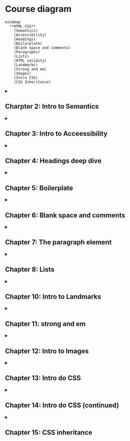 # Course diagram

```mermaid
mindmap
  **HTML-CSS**
    (Semantics)
    (Accessibility)
    (Headings)
    (Boilerplate)
    (Blank space and comments)
    (Paragraphs)
    (Lists)
    (HTML validity)
    (Landmarks)
    (Strong and em)
    (Images)
    (Intro CSS)
    (CSS Inheritance)
```

<details>
  
  <summary><h2>Charpter 2: Intro to Semantics</h2></summary>

### Intro to Semantics

<p style="text-align: justify">Escrever HTML semântico significa dar significado para os elementos que nós usamos. Isso permite você focar no propósito do elemente ao invés de sua aparência. Semântica foca em fornecer significado e propósito para os elementos que você usa.</p>

<br>

### Intro to Headings

<p style ="text-align: justify">O elemento cabeçalho h1 é usado para representa o tópico de mais alta importância em uma página web. Ao escrever código HTML, é importante focar na semântica ao invés da aparencia. HTML é feito para o conteúdo, enquanto que o CSS é usado para estilizar o conteúdo.</p>

</details>

<details>
  <summary><h2>Chapter 3: Intro to Acceessibility</h2></summary>

  ### Intro to Accessibility

  <p style ="text-align: justify">No contexto do HTML, acessibilidade se refere a fazer seu site usável por todo mundo. Quando você escrever seu código de acessibilidade, seu eu do futuro irá te agradecer. Nós estamos escrevendo websites que nós iremos usar daqui alguns anos. Nossa extensão de habilidades pode muito bem mudar em poucos anos.</p>

<br>

### Headings and Accesibility

<p style ="text-align: justify">Leitor de tela é um software que tem comandos para rapidamente pular entre cabeçalhos ou regiões referenciais específicas. Isso faz com que seja essencial ter cabeçalhos siginificativos. Isso ajuda ususários com tecnologias assistivas facilmente navegar e explorar sua página. Note que isso não é o único benefício de ter cabeçalhos siginicativos. Há muito mais benefícios no que diz respeito a SEO.</p>
  
</details>

<details>
  <summary><h2>Chapter 4: Headings deep dive</h2></summary>

  ### H1 e H2

  <p style ="text-align: justify">O elemento h2 é usado para definir títulos da principais seções de uma página web. O elemente h2 é uma subseção do elemento h1. É importante pensar nos elementos h1 e h2 como um rascunho de um livro. O h1 é o título da página e os elementos h2 são os capítulos. Nós estamos levando um tempo e focando nos pequenos detalhes porque é muito importante usar h1 e h2 baseado na hierarquia no documento ao invés do tamanho da fonte. Utilize somente um h1 por página, pois o h1 é o principal</p>

<br>

### H3, H4, H5 and H6

<p style ="text-align: justify">Nós já aprendemos sobre h1 e h2. Similarmente para como h2 se relaciona com h1: o elemento h3 é uma subseção de h2, h4 é uma subseção de 3, h5 é uma subseção de h4 e h6 é uma subseção de h5. É importante evitar pular níveis de cabeçalhos. Se você tem um h1, o cabeçalho a seguir deverá ser h2. Você não deve pular h2 e ir direto para h3. O mesmo se aplica aos outros cabeçalhos.</p>

<br>

### Headings and SEO

<p style ="text-align: justify">SEO (Search Engine Optimization) é a prática de aprimorar a qualidade de seu website de modo a adquirir mais visitantes advindos dos motores de busca. Cabeçalhos teem uma função importante em SE, pois você está comunicndo para o motor de busca o rascunho da página e o tópico mais importante.</p>
</details>

<details>
  <summary><h2>Chapter 5: Boilerplate</h2></summary>

  ### What is an attribute?

  <p style ="text-align: justify">Todo elemento html pode ter um ou mais pares de <code>chave="valor"</code> que permite você customizar ou configurar o comportamento do elemento. Os pares <code>chave="valor" são chamados de atributos.</code></p>
  
```html
<html lang ="pt-br">

</html>
```

<p style ="text-align: justify">O <code>lang</code> é chamado de chave e o <code>"pt-br"</code> é chamado de valor. As aspas são necessárias para diferenciar atributos de outros e não gerar problemas inesperados. Observe abaixo que o elemento <code>meta</code> possui 2 atributos: <code>name ="viewport" content ="width=device.width, initial-scale=1.0"</code></p>

```html
<meta name ="viewport" content ="width=device-width, initial-scale=1.0">
```

<br>

### The doctype

```html
<!DOCTYPE html>
```

<p>Especifica a versão do html que o navegador irá renderizar. Nesse caos, HTML 5</p>

<br>

### The html element

<p style ="text-align: justify">O elemento html é o elemento raiz de toda página html. A partir dele, todos os outros elementos são criados. Esse elemento possui dois elementos filho, <code>head</code> e <code>body</code>.</p>

<br>

### The head element

<p style ="text-align: justify">O elemento <code>head</code> contém informação e dados que serão processados pelo navegador e motores de busca. O conteúdo dentro dessa tag não é exibido na página, mas pode afetar o comportamento visual dela.</p>

<br>

### The body element

<p style ="text-align: justify">O elemento <code>body</code> contém todo o conteúdo da página. É aqui onde você escreve os cabeçalhos, parágrafos, adiciona imagens, vídeos e tudo o mais.</p>

<br>

### Meta charset

```html
<meta charset ="UTF-8"
```

<p style ="text-align: justify">A chave <code>charset</code> é a abreviação de <i>character set</i>(conjunto de caracteres). Ela refere a como exibir os diversos tipos de caracteres na tela pelo computador. O valor <code>UTF-8</code> possui suporte para muitos dos caracteres do mundo inteiro.</p>

<br>

### Meta viewport

```html
<meta name ="viewport" content ="width=device-width, initial-scale=1.0">
```

<p style ="text-align: justify">O viewport precisa ser utilizado por um website para que em uma tela móvel a exibição seja adequada ao tamanho da tela. Ele pede para o navegador representar a largura da página de acordo com o dispositivo atual.</p>

<br>

### The title element

```html
<title>MDN Web Docs</title>
```

<p style ="text-align: justify">O elemento <code>title</code> mostra o título de uma página web barra de abas de um navegador.</p>
  
</details>

<details>
  <summary><h2>Chapter 6: Blank space and comments</h2></summary>

  ### HTML Comments

```html
<!-- Comentário de linha única-->

<!-- Comenário
de múltiplas linhas -->
```

  <p style ="text-align: justify">Um comentário é um pedaço de texto escrito por um desenvolvedor para descrever o que está acontecendo no código, prover esclarecimento, uma nota para ele mesmo ou outras notas.</p>
  
  <br>

  ### Blank space and newlines

  <p style ="text-align: justify">Espaços em branco são tratados diferentemente no HTML do que você pode experar. Olhe abaixo:</p>

```html
<h1>Hello           world</h1>
```
**Resposta:**

<code>Hello world</code>

<p style ="text-align: justify">Você tem mais do que um espaço em branco, ele será renderizado como um espaço em branco pelo navegador. Este comportamento dá a você flexibilidade sobre como escrever seu código, especialmente conforme sua página vai ficando mais complexa..</p>

<br>

### New Lines

<p style ="text-align: justify">Caracteres de nova linha são representados por um único caractere de espaço em branco.</p>

```
<h1>Hello

World</h1>
```

**Resultado:**

<code>Hello World</code>

<br>

### What if a want a new line to render?

<p style ="text-align: justify">Em alguns caso, você quer um caractere de nova linha para renderizar na página. Nesse caso, você usa o elemento de quebra de linha <code>br</code>. Esse elemento produz uma nova linha e não possui tag de fechamento.</p>

<p style ="text-align: justify">O elemento <code>br</code> não é tão utilizado como você pode espear. Seu uso deveria ser limitado a lugares onde uma nova linha dentro da mesma sentência ou contexto. Você não deveria usar-ló para separar parágrafos. Também, o elemento <code>br</code> nunca deveria ser usado para criar separação entre elementos: 1. ele quebre a página em termos de acessibilidade e 2. você não pode facilmente modificar a separação entre dois elementos.</p>

<p style ="text-align: justify">O exemplo mais comum de uso é para representar endereços. Outro exemplo típico está em literatura (poemas), onde você precisa que um pedaço do texto vá em outra linha.</p>
  
</details>

<details>
  <summary><h2>Chapter 7: The paragraph element</h2></summary>


```html
<p>The xPhone is the best phone on the market.</p>
```

### The paragraph element

<p style ="text-align: justify">O elemento <code>p</code>é usado para representar um parágrafo de texto de uma página web. Alguns leitores de tela anunciam o elemento <code>p</code> como um parágrafo. Isso permite ao usuário escutar algumas poucas palavras do parágrafo e pular para o seguinte. Quando você escreve o texto dentro do parágrafo, você fala ao navegador o significado do elemento. Isso é chamado de HTML semântico.</p>

<br>

### Paragraphs and line breaks

<p style ="text-align: justify">O elemento <code>br</code> não deveria ser usado para separar parágrafos ou dois elementos. De fato, ele deveria ser usado somente para criar uma nova linha dentro da mesma sentência ou contexto.</p>

<br>

### Contents of a paragraph

<p style ="text-align: justify">Um elemento parágrafo irá conter majoritariamente texto. Por agora, é importante saber que você não pode aninhar um parágrafo dentro do outro.</p>
  
</details>

<details>
  <summary><h2>Chapter 8: Lists</h2></summary>

### The ol and ul elements

```html
<ol>

    <li>Heat the pasta.</li>

    <li>Pour the sauce on the cooked pasta.</li>

</ol>
```

### The ol (ordered list) element

<p style ="text-align: justify">O elemento <code>ol</code> (ordered list) representa uma lista de items onde os items foram intencionalmente ordenados. O elemento <code>li</code> representa o um item da lista. Então, o <code>ol</code> define que a lista é ordenada. Então, cada elemento <code>li</code> dentro representa um item dessa lista ordenada.</p>

<br>

```html
<ul>

    <li>Heat the pasta.</li>

    <li>Pour the sauce on the cooked pasta.</li>

</ul>
```


### The ul (unordered list) element

<p style="text-align: justify">Similar ao elmento <code>ol</code> nós temos agora o elemento <code>ul</code>. O elemento <code>ul</code> representa listas de items onde a ordem de items não importa.</p>

<br>

```html
<ol>

  <li>Introduction</li>

  <li>Hypothesis</li>

  <li>Theories</li>

    <ul>

      <li>Behavior theory</li>

      <li>Relational theory</li>

    </ul>
  
  <li>Conclusion</li>

</ol>
```

### Element nesting

<p style ="text-align: justify">É possíve também com listas, aninhar uma dentro da outra, criando listas dentro de listas. Vale tanto para listas ordenadas dentro de lista não ordenadas ou vice-versa, listas ordenads dentro de listas ordenadas e listas não ordenadas dentro de listas não ordenadas</p>

  
</details>

<details>
 <summary><h2>Chapter 10: Intro to Landmarks</h2></summary>
 
### Intro to Landmarks

<p style ="text-align: justify">Elementos referenciais teem o objetivo de dividir a página em várias áreas reconhecíveis. Um usuário pode usar leitores de tela para navegar com facilidade e motores de buscam podem melhor entender o conteúdo do seu website</p>

<br>

### The Main Element

<p style ="text-align: justify">O elemento <code>main</code> é utilizado para representar o conteúdo principal da página.</p>

<br>

### The header element

<p style ="text-align: justify">O elemento <code>header</code> representa o conteúdo usado para introduzir a página. Ele geralmente contém o cabeçalho, uma logo e elementos de navegação.</p>

<br>

### The footer element

 <p style ="text-align:justify">O elemento <code>footer</code> representa o rodapé da página. Ele contém os dados comumente utilizados no final da página, tais como: links, documentos relacionados, direitos de propriedade intelectual, informações de contato e endereço.</p>

 
</details>

<details>
  <summary><h2>Chapter 11: strong and em</h2></summary>

 ### The strong and b elements

 <p style ="text-align: justify">O elemento <code>strong</code> é utilizado para represenar conteúdo que forte relevância, seriedade ou urgência.</p>

<br>

### The b element

 <p style ="text-align: justify">O elemento <code>b</code> é utilizado para chamar a atenção de uma porção de texto relevante, sem tem muita importância além disso.</p>

<br>

### The em and i elements

 <p style ="text-align: justify">O elemento <code>em</code> é utilizado para dar ênfase em termos de tonalidade ao conteúdo.</p>

<br>

 <p style ="text-align: justify">O elemento <code>i</code> é utilizado para denotar outros termos de idioma diferentes, títulos de obras artísticas ou termos técnicos.</p>

  
</details>

<details>
  <summary><h2>Chapter 12: Intro to Images</h2></summary>

  
</details>

<details>
  <summary><h2>Chapter 13: Intro do CSS</h2></summary>

  
</details>

<details>
  <summary><h2>Chapter 14: Intro do CSS (continued)</h2></summary>

  
</details>

<details>
  <summary><h2>Chapter 15: CSS inheritance</h2></summary>

  
</details>
